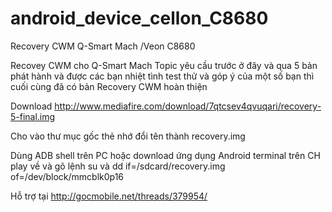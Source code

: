 android_device_cellon_C8680
===========================

Recovery CWM Q-Smart Mach /Veon C8680

Recovey CWM cho Q-Smart Mach
Topic yêu cầu trước ở đây và qua 5 bản phát hành và được các bạn nhiệt tình test thử và góp ý của một số bạn thì cuối cùng đã có bản Recovery CWM hoàn thiện

Download http://www.mediafire.com/download/7qtcsev4qvuqari/recovery-5-final.img

Cho vào thư mục gốc thẻ nhớ đổi tên thành recovery.img

Dùng ADB shell trên PC hoặc download ứng dụng Android terminal trên CH play về và gõ lệnh
su
và
dd if=/sdcard/recovery.img of=/dev/block/mmcblk0p16

Hỗ trợ tại http://gocmobile.net/threads/379954/
